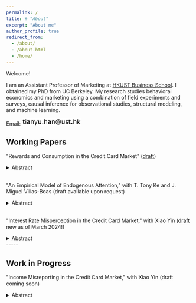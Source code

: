 ```yaml
---
permalink: /
title: # "About"
excerpt: "About me"
author_profile: true
redirect_from: 
  - /about/
  - /about.html
  - /home/
---
```


Welcome!

I am an Assistant Professor of Marketing at [HKUST Business School](https://mark.hkust.edu.hk/). I obtained my PhD from UC Berkeley. My research studies behavioral economics and marketing using a combination of field experiments and surveys, causal inference for observational studies, structural modeling, and machine learning. 

Email: <img src="/images/email.png" alt="Email" width="160"/>
<!-- ![email](/images/email.png) -->

Working Papers
-----
"Rewards and Consumption in the Credit Card Market" ([draft](https://ssrn.com/abstract=4497019))
<details>
<summary>Abstract</summary>
<br>
Reward programs are often a prominent feature of credit cards. Collaborating with a leading bank in China, I combine proprietary consumer-level data and a survey to study the causal effect of rewards on consumption and consumers' subjective expectations. I leverage a fuzzy regression discontinuity (RD) design to show that a more generous reward design causes consumption increases across both reward-earning and non-reward-earning categories. Applying the fuzzy RD to the survey data, I find that consumers correctly anticipate the impact of reward design on reward-earning consumption but underestimate its effect on total consumption. Using a stylized model, I study the implications of this misperception for market structure and welfare. My calibration results show that consumer misperceptions incentivize banks to offer more generous rewards, which ultimately diminishes market efficiency and leads to a cross-subsidy from less to more sophisticated consumers.
<br>
<img src="/images/reward-rd.png" alt="Reward Effect using Fuzzy RD" width="800"/>
</details>
<br/>

"An Empirical Model of Endogenous Attention," with T. Tony Ke and J. Miguel Villas-Boas (draft available upon request)
<details>
<summary>Abstract</summary>
<br>
Before making a choice, individuals can gradually gather information on multiple different possible alternatives. Analysts may observe how long the individuals gather information on each alternative, when individuals switch from  gathering information on one alternative to gathering information on another alternative, and when individuals make a final choice. We develop an empirical model on this choice process, endogenizing the choice of which alternative the individual obtains information from at each point in time, and estimate the model with data from eye-tracking experiments. The empirical analysis yields estimates of the relative size of search costs, switching costs, and informativeness of search for information. Counterfactual analysis shows that higher switching costs reduce search duration and induce fewer attention switches; in comparison, higher search costs also reduce search duration but induce more attention switches. The model also delivers that there is a positive correlation between attention to an alternative and likelihood of that alternative being chosen, through the individuals choosing to learn more about the alternatives for which the individuals have beliefs of a higher preference. 
<br>
<img src="/images/search-mdp.png" alt="Optimal Search Policy" width="800"/>
</details>
<br/>

"Interest Rate Misperception in the Credit Card Market," with Xiao Yin ([draft](https://papers.ssrn.com/sol3/papers.cfm?abstract_id=4256372) new as of March 2024!)
<details>
<summary>Abstract</summary>
<br>
We investigate the extent to which consumers misperceive the interest costs associated with credit card debt using a combination of administrative data and surveys. Through a randomized controlled trial with an information treatment, our results show that consumers are imperfectly informed about the interest cost of unsecured debt, and the resulting misperception induces excess debt-taking by 26\%, mainly originating from spending on luxury goods. To understand the formation of interest rate misperception, we uncover selective information acquisition to be a potential channel. We demonstrate that consumers tend to actively seek information about their borrowing status when they expect creditworthiness to be high, and they disproportionately pay more attention to favorable information when interest rates are low. 
<br>
<img src="/images/debt-bias.png" alt="Interest Rate Misperception and Debt" width="400"/>
<img src="/images/pr_revision.png" alt="Perceived Interest Rate Revision" width="400"/>
</details>
-----

Work in Progress
-----

"Income Misreporting in the Credit Card Market," with Xiao Yin (draft coming soon)
<details>
<summary>Abstract</summary>
<br>
(Preliminary) In the process of acquiring credit cards, consumers often self-report their income levels, a practice that tends to be prone to unverified overstatements. We empirically investigate into the existence of such income misrepresentation and assess whether financial institutions take this potential exaggeration into account. Collaborating with a leading commercial bank in China, we survey consumers on their income growth rates. By utilizing these reported growth rates and current incomes, we infer the consumers' actual income at the time of their credit card application. Our findings indicate a significant degree of income over-reporting among consumers, with an average exaggeration of approximately 30%. Further, we employ a quasi-experimental approach to determine the causal effect of this income misreporting on the allocation of credit limits. Our results suggest that the bank does, in fact, take into account such misreporting behaviors: income exaggerated by 10% decreases credit limit by around 100 US dollars. This study provides insights into consumer behaviors in credit card applications and the corresponding response of financial institutions.
<br>
<img src="/images/income.png" alt="Event Study" width="400"/>
</details>
<br/>


<!-- This is the front page of a website that is powered by the [academicpages template](https://github.com/academicpages/academicpages.github.io) and hosted on GitHub pages. [GitHub pages](https://pages.github.com) is a free service in which websites are built and hosted from code and data stored in a GitHub repository, automatically updating when a new commit is made to the respository. This template was forked from the [Minimal Mistakes Jekyll Theme](https://mmistakes.github.io/minimal-mistakes/) created by Michael Rose, and then extended to support the kinds of content that academics have: publications, talks, teaching, a portfolio, blog posts, and a dynamically-generated CV. You can fork [this repository](https://github.com/academicpages/academicpages.github.io) right now, modify the configuration and markdown files, add your own PDFs and other content, and have your own site for free, with no ads! An older version of this template powers my own personal website at [stuartgeiger.com](http://stuartgeiger.com), which uses [this Github repository](https://github.com/staeiou/staeiou.github.io).

A data-driven personal website
======
Like many other Jekyll-based GitHub Pages templates, academicpages makes you separate the website's content from its form. The content & metadata of your website are in structured markdown files, while various other files constitute the theme, specifying how to transform that content & metadata into HTML pages. You keep these various markdown (.md), YAML (.yml), HTML, and CSS files in a public GitHub repository. Each time you commit and push an update to the repository, the [GitHub pages](https://pages.github.com/) service creates static HTML pages based on these files, which are hosted on GitHub's servers free of charge.

Many of the features of dynamic content management systems (like Wordpress) can be achieved in this fashion, using a fraction of the computational resources and with far less vulnerability to hacking and DDoSing. You can also modify the theme to your heart's content without touching the content of your site. If you get to a point where you've broken something in Jekyll/HTML/CSS beyond repair, your markdown files describing your talks, publications, etc. are safe. You can rollback the changes or even delete the repository and start over -- just be sure to save the markdown files! Finally, you can also write scripts that process the structured data on the site, such as [this one](https://github.com/academicpages/academicpages.github.io/blob/master/talkmap.ipynb) that analyzes metadata in pages about talks to display [a map of every location you've given a talk](https://academicpages.github.io/talkmap.html).

Getting started
======
1. Register a GitHub account if you don't have one and confirm your e-mail (required!)
1. Fork [this repository](https://github.com/academicpages/academicpages.github.io) by clicking the "fork" button in the top right. 
1. Go to the repository's settings (rightmost item in the tabs that start with "Code", should be below "Unwatch"). Rename the repository "[your GitHub username].github.io", which will also be your website's URL.
1. Set site-wide configuration and create content & metadata (see below -- also see [this set of diffs](http://archive.is/3TPas) showing what files were changed to set up [an example site](https://getorg-testacct.github.io) for a user with the username "getorg-testacct")
1. Upload any files (like PDFs, .zip files, etc.) to the files/ directory. They will appear at https://[your GitHub username].github.io/_files/example.pdf.  
1. Check status by going to the repository settings, in the "GitHub pages" section

Site-wide configuration
------
The main configuration file for the site is in the base directory in [_config.yml](https://github.com/academicpages/academicpages.github.io/blob/master/_config.yml), which defines the content in the sidebars and other site-wide features. You will need to replace the default variables with ones about yourself and your site's github repository. The configuration file for the top menu is in [_data/navigation.yml](https://github.com/academicpages/academicpages.github.io/blob/master/_data/navigation.yml). For example, if you don't have a portfolio or blog posts, you can remove those items from that navigation.yml file to remove them from the header. 

Create content & metadata
------
For site content, there is one markdown file for each type of content, which are stored in directories like _publications, _talks, _posts, _teaching, or _pages. For example, each talk is a markdown file in the [_talks directory](https://github.com/academicpages/academicpages.github.io/tree/master/_talks). At the top of each markdown file is structured data in YAML about the talk, which the theme will parse to do lots of cool stuff. The same structured data about a talk is used to generate the list of talks on the [Talks page](https://academicpages.github.io/talks), each [individual page](https://academicpages.github.io/talks/2012-03-01-talk-1) for specific talks, the talks section for the [CV page](https://academicpages.github.io/cv), and the [map of places you've given a talk](https://academicpages.github.io/talkmap.html) (if you run this [python file](https://github.com/academicpages/academicpages.github.io/blob/master/talkmap.py) or [Jupyter notebook](https://github.com/academicpages/academicpages.github.io/blob/master/talkmap.ipynb), which creates the HTML for the map based on the contents of the _talks directory).

**Markdown generator**

I have also created [a set of Jupyter notebooks](https://github.com/academicpages/academicpages.github.io/tree/master/markdown_generator
) that converts a CSV containing structured data about talks or presentations into individual markdown files that will be properly formatted for the academicpages template. The sample CSVs in that directory are the ones I used to create my own personal website at stuartgeiger.com. My usual workflow is that I keep a spreadsheet of my publications and talks, then run the code in these notebooks to generate the markdown files, then commit and push them to the GitHub repository.

How to edit your site's GitHub repository
------
Many people use a git client to create files on their local computer and then push them to GitHub's servers. If you are not familiar with git, you can directly edit these configuration and markdown files directly in the github.com interface. Navigate to a file (like [this one](https://github.com/academicpages/academicpages.github.io/blob/master/_talks/2012-03-01-talk-1.md) and click the pencil icon in the top right of the content preview (to the right of the "Raw | Blame | History" buttons). You can delete a file by clicking the trashcan icon to the right of the pencil icon. You can also create new files or upload files by navigating to a directory and clicking the "Create new file" or "Upload files" buttons. 

Example: editing a markdown file for a talk
![Editing a markdown file for a talk](/images/editing-talk.png)

For more info
------
More info about configuring academicpages can be found in [the guide](https://academicpages.github.io/markdown/). The [guides for the Minimal Mistakes theme](https://mmistakes.github.io/minimal-mistakes/docs/configuration/) (which this theme was forked from) might also be helpful. -->
